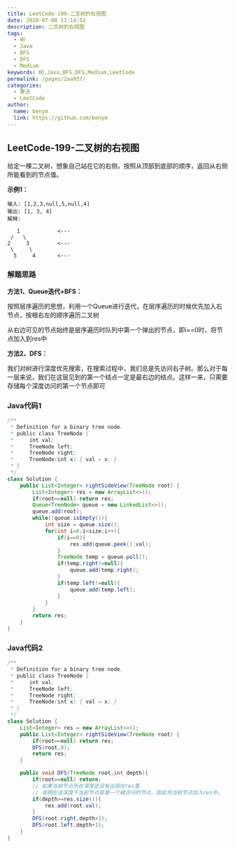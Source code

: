 ```yaml
---
title: LeetCode-199-二叉树的右视图
date: 2020-07-08 11:14:52
description: 二叉树的右视图
tags: 
  - 树
  - Java
  - BFS
  - DFS
  - Medium
keywords: 树,Java,BFS,DFS,Medium,LeetCode
permalink: /pages/2aa937/
categories: 
  - 算法
  - LeetCode
author: 
  name: benym
  link: https://github.com/benym
---
```


## LeetCode-199-二叉树的右视图

给定一棵二叉树，想象自己站在它的右侧，按照从顶部到底部的顺序，返回从右侧所能看到的节点值。

<!--more-->

**示例1：**

```
输入: [1,2,3,null,5,null,4]
输出: [1, 3, 4]
解释:

   1            <---
 /   \
2     3         <---
 \     \
  5     4       <---
```

### 解题思路

**方法1、Queue迭代+BFS：**

按照层序遍历的思想，利用一个Queue进行迭代，在层序遍历的时候优先加入右节点，按根右左的顺序遍历二叉树

从右边可见的节点始终是层序遍历时队列中第一个弹出的节点，即i==0时，将节点加入到res中

**方法2、DFS：**

我们对树进行深度优先搜索，在搜索过程中，我们总是先访问右子树。那么对于每一层来说，我们在这层见到的第一个结点一定是最右边的结点。这样一来，只需要存储每个深度访问的第一个节点即可

### Java代码1

```java
/**
 * Definition for a binary tree node.
 * public class TreeNode {
 *     int val;
 *     TreeNode left;
 *     TreeNode right;
 *     TreeNode(int x) { val = x; }
 * }
 */
class Solution {
    public List<Integer> rightSideView(TreeNode root) {
        List<Integer> res = new ArrayList<>();
        if(root==null) return res;
        Queue<TreeNode> queue = new LinkedList<>();
        queue.add(root);
        while(!queue.isEmpty()){
            int size = queue.size();
            for(int i=0;i<size;i++){
                if(i==0){
                    res.add(queue.peek().val);
                }
                TreeNode temp = queue.poll();
                if(temp.right!=null){
                    queue.add(temp.right);
                }
                if(temp.left!=null){
                    queue.add(temp.left);
                }
            }
        }
        return res;
    }
}
```

### Java代码2

```java
/**
 * Definition for a binary tree node.
 * public class TreeNode {
 *     int val;
 *     TreeNode left;
 *     TreeNode right;
 *     TreeNode(int x) { val = x; }
 * }
 */
class Solution {
    List<Integer> res = new ArrayList<>();
    public List<Integer> rightSideView(TreeNode root) {
        if(root==null) return res;
        DFS(root,0);
        return res;
    }

    public void DFS(TreeNode root,int depth){
        if(root==null) return;
        // 如果当前节点所在深度还没有出现在res里
        // 说明在该深度下当前节点是第一个被访问的节点，因此将当前节点加入res中。
        if(depth>=res.size()){
            res.add(root.val);
        }
        DFS(root.right,depth+1);
        DFS(root.left,depth+1);
    }
}
```

